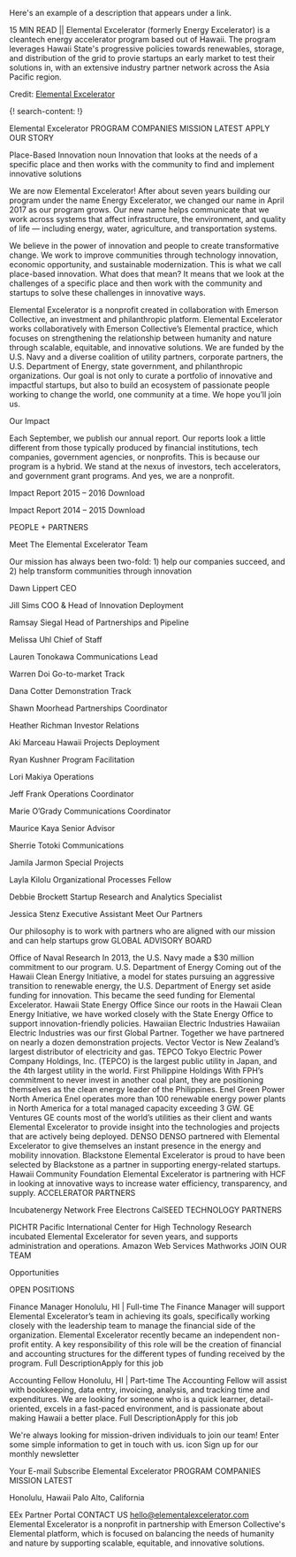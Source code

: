 Here's an example of a description that appears under a link.

15 MIN READ || Elemental Excelerator (formerly Energy Excelerator) is a cleantech energy accelerator program based out of Hawaii. The program leverages Hawaii State's progressive policies towards renewables, storage, and distribution of the grid to provie startups an early market to test their solutions in, with an extensive industry partner network across the Asia Pacific region.

Credit: [Elemental Excelerator](http://elementalexcelerator.com/)


{! search-content: !}

Elemental Excelerator
PROGRAM COMPANIES MISSION  LATEST APPLY
OUR STORY

Place-Based Innovation
noun
Innovation that looks at the needs of a specific place and then works with the community to find and implement innovative solutions

We are now Elemental Excelerator! After about seven years building our program under the name Energy Excelerator, we changed our name in April 2017 as our program grows. Our new name helps communicate that we work across systems that affect infrastructure, the environment, and quality of life — including energy, water, agriculture, and transportation systems.

We believe in the power of innovation and people to create transformative change. We work to improve communities through technology innovation, economic opportunity, and sustainable modernization. This is what we call place-based innovation. What does that mean? It means that we look at the challenges of a specific place and then work with the community and startups to solve these challenges in innovative ways.

Elemental Excelerator is a nonprofit created in collaboration with Emerson Collective, an investment and philanthropic platform. Elemental Excelerator works collaboratively with Emerson Collective’s Elemental practice, which focuses on strengthening the relationship between humanity and nature through scalable, equitable, and innovative solutions. We are funded by the U.S. Navy and a diverse coalition of utility partners, corporate partners, the U.S. Department of Energy, state government, and philanthropic organizations. Our goal is not only to curate a portfolio of innovative and impactful startups, but also to build an ecosystem of passionate people working to change the world, one community at a time. We hope you’ll join us.



Our Impact

Each September, we publish our annual report. Our reports look a little different from those typically produced by financial institutions, tech companies, government agencies, or nonprofits. This is because our program is a hybrid. We stand at the nexus of investors, tech accelerators, and government grant programs. And yes, we are a nonprofit.
 

Impact Report 2015 – 2016
Download

Impact Report 2014 – 2015
Download


PEOPLE + PARTNERS

Meet The Elemental Excelerator Team

Our mission has always been two-fold: 1) help our companies succeed, and 2) help transform communities through innovation
 
Dawn Lippert
CEO
 
Jill Sims
COO & Head of Innovation Deployment
 
Ramsay Siegal
Head of Partnerships and Pipeline
 
Melissa Uhl
Chief of Staff
 
Lauren Tonokawa
Communications Lead
 
Warren Doi
Go-to-market Track
 
Dana Cotter
Demonstration Track
 
Shawn Moorhead
Partnerships Coordinator
 
Heather Richman
Investor Relations
 
Aki Marceau
Hawaii Projects Deployment
 
Ryan Kushner
Program Facilitation
 
Lori Makiya
Operations
 
Jeff Frank
Operations Coordinator
 
Marie O’Grady
Communications Coordinator
 
Maurice Kaya
Senior Advisor
 
Sherrie Totoki
Communications
 
Jamila Jarmon
Special Projects
 
Layla Kilolu
Organizational Processes Fellow
 
Debbie Brockett
Startup Research and Analytics Specialist
 
Jessica Stenz
Executive Assistant
Meet Our Partners

Our philosophy is to work with partners who are aligned with our mission and can help startups grow
GLOBAL ADVISORY BOARD

Office of Naval Research
In 2013, the U.S. Navy made a $30 million commitment to our program.
U.S. Department of Energy
Coming out of the Hawaii Clean Energy Initiative, a model for states pursuing an aggressive transition to renewable energy, the U.S. Department of Energy set aside funding for innovation. This became the seed funding for Elemental Excelerator.
Hawaii State Energy Office
Since our roots in the Hawaii Clean Energy Initiative, we have worked closely with the State Energy Office to support innovation-friendly policies.
Hawaiian Electric Industries
Hawaiian Electric Industries was our first Global Partner. Together we have partnered on nearly a dozen demonstration projects.
Vector
Vector is New Zealand’s largest distributor of electricity and gas.
TEPCO
Tokyo Electric Power Company Holdings, Inc. (TEPCO) is the largest public utility in Japan, and the 4th largest utility in the world.
First Philippine Holdings
With FPH’s commitment to never invest in another coal plant, they are positioning themselves as the clean energy leader of the Philippines.
Enel Green Power North America
Enel operates more than 100 renewable energy power plants in North America for a total managed capacity exceeding 3 GW.
GE Ventures
GE counts most of the world’s utilities as their client and wants Elemental Excelerator to provide insight into the technologies and projects that are actively being deployed.
DENSO
DENSO partnered with Elemental Excelerator to give themselves an instant presence in the energy and mobility innovation.
Blackstone
Elemental Excelerator is proud to have been selected by Blackstone as a partner in supporting energy-related startups.
Hawaii Community Foundation
Elemental Excelerator is partnering with HCF in looking at innovative ways to increase water efficiency, transparency, and supply.
ACCELERATOR PARTNERS

Incubatenergy Network
Free Electrons
CalSEED
TECHNOLOGY PARTNERS

PICHTR
Pacific International Center for High Technology Research incubated Elemental Excelerator for seven years, and supports administration and operations.
Amazon Web Services
Mathworks
JOIN OUR TEAM

Opportunities

OPEN POSITIONS

Finance Manager
Honolulu, HI  |  Full-time
The Finance Manager will support Elemental Excelerator’s team in achieving its goals, specifically working closely with the leadership team to manage the financial side of the organization. Elemental Excelerator recently became an independent non-profit entity. A key responsibility of this role will be the creation of financial and accounting structures for the different types of funding received by the program.
Full DescriptionApply for this job


Accounting Fellow
Honolulu, HI  |  Part-time
The Accounting Fellow will assist with bookkeeping, data entry, invoicing, analysis, and tracking time and expenditures. We are looking for someone who is a quick learner, detail-oriented, excels in a fast-paced environment, and is passionate about making Hawaii a better place.
Full DescriptionApply for this job


We're always looking for mission-driven individuals to join our team!
Enter some simple information to get in touch with us.
icon
Sign up for our monthly newsletter


Your E-mail
 Subscribe
Elemental Excelerator
PROGRAM COMPANIES MISSION LATEST
  
Honolulu, Hawaii
Palo Alto, California

EEx Partner Portal
CONTACT US
hello@elementalexcelerator.com
Elemental Excelerator is a nonprofit in partnership with Emerson Collective's Elemental platform, which is focused on balancing the needs of humanity and nature by supporting scalable, equitable, and innovative solutions.
